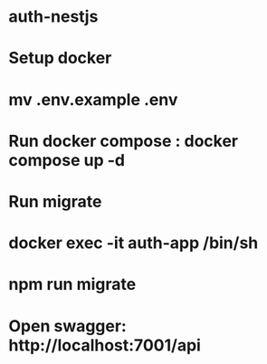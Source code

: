 # auth-nestjs

# Setup docker

# mv .env.example .env

# Run docker compose : docker compose up -d

# Run migrate

# docker exec -it auth-app /bin/sh

# npm run migrate

# Open swagger: http://localhost:7001/api
